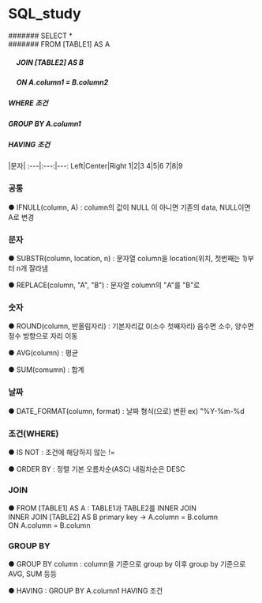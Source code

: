 # SQL_study

####### SELECT * <br>
####### FROM [TABLE1] AS A <br>
##### &nbsp;&nbsp;&nbsp;&nbsp; JOIN [TABLE2] AS B <br>
##### &nbsp;&nbsp;&nbsp;&nbsp; ON A.column1 = B.column2 <br>
##### WHERE 조건 <br>
##### GROUP BY A.column1 <br>
##### HAVING 조건 <br>

|문자|
:---|:---:|---:
Left|Center|Right
1|2|3
4|5|6
7|8|9



### 공통

● IFNULL(column, A) : column의 값이 NULL 이 아니면 기존의 data, NULL이면 A로 변경 

### 문자

● SUBSTR(column, location, n) : 문자열 column을 location(위치, 첫번째는 1)부터 n개 잘라냄

● REPLACE(column, "A", "B") : 문자열 column의 "A"를 "B"로 

### 숫자

● ROUND(column, 반올림자리) : 기본자리값 0(소수 첫째자리)
                           음수면 소수, 양수면 정수 방향으로 자리 이동
                         
● AVG(column) : 평균

● SUM(comumn) : 합계


### 날짜

● DATE_FORMAT(column, format) : 날짜 형식(으로) 변환 
                              ex) "%Y-%m-%d

### 조건(WHERE)

● IS NOT : 조건에 해당하지 않는 
         !=
         
● ORDER BY : 정렬
           기본 오름차순(ASC) 
           내림차순은 DESC

### JOIN

● FROM [TABLE1] AS A           : TABLE1과 TABLE2를 INNER JOIN <br>
    INNER JOIN [TABLE2] AS B     primary key -> A.column = B.column<br>
    ON A.column = B.column
    
### GROUP BY

● GROUP BY column : column을 기준으로 group by
                    이후 group by 기준으로 AVG, SUM 등등 
                    
● HAVING : GROUP BY A.column1
 HAVING 조건
                    

